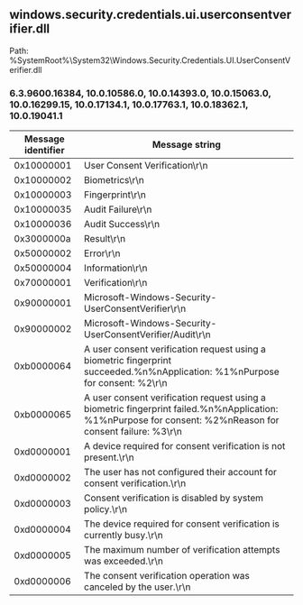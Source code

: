 ## windows.security.credentials.ui.userconsentverifier.dll

Path: %SystemRoot%\System32\Windows.Security.Credentials.UI.UserConsentVerifier.dll

### 6.3.9600.16384, 10.0.10586.0, 10.0.14393.0, 10.0.15063.0, 10.0.16299.15, 10.0.17134.1, 10.0.17763.1, 10.0.18362.1, 10.0.19041.1

Message identifier | Message string
--- | ---
0x10000001 | User Consent Verification\r\n
0x10000002 | Biometrics\r\n
0x10000003 | Fingerprint\r\n
0x10000035 | Audit Failure\r\n
0x10000036 | Audit Success\r\n
0x3000000a | Result\r\n
0x50000002 | Error\r\n
0x50000004 | Information\r\n
0x70000001 | Verification\r\n
0x90000001 | Microsoft-Windows-Security-UserConsentVerifier\r\n
0x90000002 | Microsoft-Windows-Security-UserConsentVerifier/Audit\r\n
0xb0000064 | A user consent verification request using a biometric fingerprint succeeded.%n%nApplication: %1%nPurpose for consent: %2\r\n
0xb0000065 | A user consent verification request using a biometric fingerprint failed.%n%nApplication: %1%nPurpose for consent: %2%nReason for consent failure: %3\r\n
0xd0000001 | A device required for consent verification is not present.\r\n
0xd0000002 | The user has not configured their account for consent verification.\r\n
0xd0000003 | Consent verification is disabled by system policy.\r\n
0xd0000004 | The device required for consent verification is currently busy.\r\n
0xd0000005 | The maximum number of verification attempts was exceeded.\r\n
0xd0000006 | The consent verification operation was canceled by the user.\r\n

